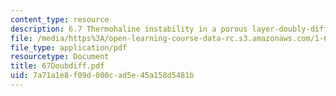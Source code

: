 ```yaml
---
content_type: resource
description: 6.7 Thermohaline instability in a porous layer-doubly-diffusive instability
file: /media/https%3A/open-learning-course-data-rc.s3.amazonaws.com/1-63-advanced-fluid-dynamics-of-the-environment-fall-2002/7a71a1e8f09d000cad5e45a158d5481b_67Doubdiff.pdf
file_type: application/pdf
resourcetype: Document
title: 67Doubdiff.pdf
uid: 7a71a1e8-f09d-000c-ad5e-45a158d5481b
---
```

